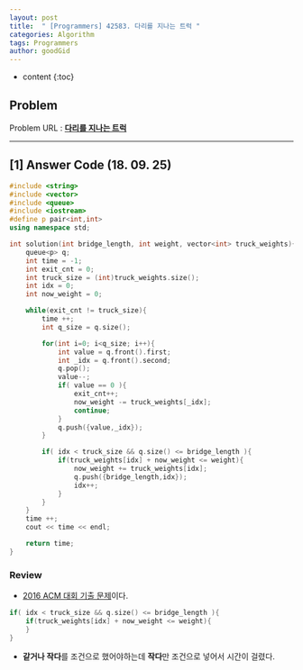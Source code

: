 ```yaml
---
layout: post
title:  " [Programmers] 42583. 다리를 지나는 트럭 "
categories: Algorithm
tags: Programmers
author: goodGid
---
```

* content
{:toc}

## Problem 
Problem URL : **[다리를 지나는 트럭](https://programmers.co.kr/learn/courses/30/lessons/42583)**








---

## [1] Answer Code (18. 09. 25)

``` cpp
#include <string>
#include <vector>
#include <queue>
#include <iostream>
#define p pair<int,int>
using namespace std;

int solution(int bridge_length, int weight, vector<int> truck_weights){
    queue<p> q;
    int time = -1;
    int exit_cnt = 0;
    int truck_size = (int)truck_weights.size();
    int idx = 0;
    int now_weight = 0;

    while(exit_cnt != truck_size){
        time ++; 
        int q_size = q.size(); 

        for(int i=0; i<q_size; i++){
            int value = q.front().first; 
            int _idx = q.front().second; 
            q.pop();
            value--; 
            if( value == 0 ){
                exit_cnt++;
                now_weight -= truck_weights[_idx];
                continue;
            }
            q.push({value,_idx});
        }

        if( idx < truck_size && q.size() <= bridge_length ){
            if(truck_weights[idx] + now_weight <= weight){
                now_weight += truck_weights[idx];
                q.push({bridge_length,idx});
                idx++;
            }
        }
    }    
    time ++;
    cout << time << endl;

    return time;
}
```


### Review

* [2016 ACM 대회 기출 문제](http://icpckorea.org/2016/ONLINE/problem.pdf)이다.

``` cpp
if( idx < truck_size && q.size() <= bridge_length ){
    if(truck_weights[idx] + now_weight <= weight){ 
    }
}
```

* **같거나 작다**를 조건으로 했어야하는데 **작다**만 조건으로 넣어서 시간이 걸렸다.


